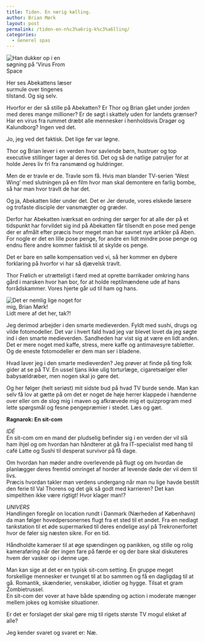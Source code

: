 ```yaml
---
title: Tiden. En nærig kælling.
author: Brian Mørk
layout: post
permalink: /tiden-en-n%c3%a6rig-k%c3%a6lling/
categories:
  - Generel spas
---
```

<div class="bitImage bitRight" style="width: 190px">
  <img src="http://www.abekat.net/images/laeser.jpg" alt="Han dukker op i en søgning på 'Virus From Space"! /></p> <p>
    Her ses Abekattens læser surmule over tingenes tilstand. Og sig selv.
  </p>
</div>

Hvorfor er der så stille på Abekatten? Er Thor og Brian gået under jorden med deres mange millioner? Er de søgt i skattely uden for landets grænser? Har en virus fra rummet dræbt alle mennesker i henholdsvis Dragør og Kalundborg? Ingen ved det.

Jo, jeg ved det faktisk. Det lige før var løgne.

Thor og Brian lever i en verden hvor savlende børn, hustruer og top executive stillinger tager al deres tid. Det og så de natlige patruljer for at holde Jeres liv fri fra ransmænd og huldringer.<!--more-->

Men de er travle er de. Travle som få. Hvis man blander TV-serien ’West Wing’ med slutningen på en film hvor man skal demontere en farlig bombe, så har man hvor travlt de har det.

Og ja, Abekatten lider under det. Det er Jer derude, vores elskede læsere og trofaste disciple der vansmægter og græder.

Derfor har Abekatten iværksat en ordning der sørger for at alle der på et tidspunkt har forvildet sig ind på Abekatten får tilsendt en pose med penge der er afmålt efter præcis hvor meget man har savnet nye artikler på Aben. For nogle er det en lille pose penge, for andre en lidt mindre pose penge og endnu flere andre kommer faktisk til at skylde os penge.

Det er bare en sølle kompensation ved vi, så her kommer en dybere forklaring på hvorfor vi har så djævelsk travlt. 

Thor Frølich er utrætteligt i færd med at oprette barrikader omkring hans gård i marsken hvor han bor, for at holde reptilmændene ude af hans forrådskammer. Vores hjerte går ud til ham og hans.

<div class="bitImage bitLeft" style="width: 202px">
  <img src="http://www.abekat.net/images/hotmodel.jpg" alt="Det er nemlig lige noget for mig, Brian Mørk!" /><br /> Lidt mere af det her, tak?!
</div>

Jeg derimod arbejder i den smarte medieverden. Fyldt med sushi, drugs og vilde fotomodeller. Det var i hvert fald hvad jeg var blevet lovet da jeg søgte ind i den smarte medieverden. Sandheden har vist sig at være en lidt anden. Det er mere noget med kaffe, stress, mere kaffe og antimavesyre tabletter. Og de eneste fotomodeller er dem man ser i bladene.

Hvad laver jeg i den smarte medieverden? Jeg prøver at finde på ting folk gider at se på TV. En ussel tjans ikke ulig torturlæge, cigaretsælger eller babysældræber, men nogen skal jo gøre det. 

Og her følger (helt seriøst) mit sidste bud på hvad TV burde sende. Man kan selv få lov at gætte på om det er noget de høje herrer klappede i hænderne over eller om de slog mig i maven og afkrævede mig et quizprogram med lette spørgsmål og fesne pengepræmier i stedet. Læs og gæt. 

**Ragnarok: En sit-com**

*IDÉ*  
En sit-com om en mand der pludselig befinder sig i en verden der vil slå ham ihjel og om hvordan han håndterer at gå fra IT-specialist med hang til café Latte og Sushi til desperat survivor på få dage.

Om hvordan han møder andre overlevende på flugt og om hvordan de planlægger deres fremtid omringet af horder af levende døde der vil dem til livs.  
Præcis hvordan takler man verdens undergang når man nu lige havde bestilt den ferie til Val Thorens og det gik så godt med karrieren? Det kan simpelthen ikke være rigtigt! Hvor klager man!? 

*UNIVERS*  
Handlingen foregår on location rundt i Danmark (Nærheden af København) da man følger hovedpersonernes flugt fra et sted til et andet. Fra en nedlagt tankstation til et øde supermarked til deres endelige asyl på Trekronerfortet hvor de føler sig næsten sikre. For en tid. 

Håndholdte kameraer til at øge spændingen og panikken, og stille og rolig kameraføring når der ingen fare på færde er og der bare skal diskuteres hvem der vasker op i denne uge. 

Man kan sige at det er en typisk sit-com setting. En gruppe meget forskellige mennesker er tvunget til at bo sammen og få en dagligdag til at gå. Romantik, skænderier, venskaber, idiotier og hygge. Tilsat et gram Zombietrussel.  
En sit-com der vover at have både spænding og action i moderate mænger mellem jokes og komiske situationer. 

Er det er forslaget der skal gøre mig til rigets største TV mogul elsket af alle?

Jeg kender svaret og svaret er: Næ.